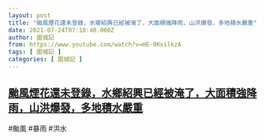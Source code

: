 ```yaml
---
layout: post
title: "颱風煙花還未登錄，水鄉紹興已經被淹了，大面積強降雨，山洪爆發，多地積水嚴重"
date: 2021-07-24T07:10:40.000Z
author: 圍城記
from: https://www.youtube.com/watch?v=HE-0KxilkzA
tags: [ 圍城記 ]
categories: [ 圍城記 ]
---
```

<!--1627110640000-->
[颱風煙花還未登錄，水鄉紹興已經被淹了，大面積強降雨，山洪爆發，多地積水嚴重](https://www.youtube.com/watch?v=HE-0KxilkzA)
------

<div>
#颱風 #暴雨 #洪水
</div>
